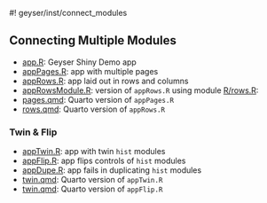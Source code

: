 #! geyser/inst/connect_modules

## Connecting Multiple Modules

- [app.R](https://github.com/byandell/geyser/tree/main/inst/connect_modules/app.R):
Geyser Shiny Demo app
- [appPages.R](https://github.com/byandell/geyser/tree/main/inst/connect_modules/appPages.R):
app with multiple pages
- [appRows.R](https://github.com/byandell/geyser/tree/main/inst/connect_modules/appRows.R):
app laid out in rows and columns
- [appRowsModule.R](https://github.com/byandell/geyser/tree/main/inst/connect_modules/appRowsModule.R):
version of `appRows.R` using module
[R/rows.R](https://github.com/byandell/geyser/tree/main/R/rows.R):
- [pages.qmd](https://github.com/byandell/geyser/tree/main/inst/connect_modules/pages.qmd): Quarto version of `appPages.R`
- [rows.qmd](https://github.com/byandell/geyser/tree/main/inst/connect_modules/rows.qmd): Quarto version of `appRows.R`

### Twin & Flip

- [appTwin.R](https://github.com/byandell/geyser/tree/main/inst/connect_modules/appTwin.R):
app with twin `hist` modules
- [appFlip.R](https://github.com/byandell/geyser/tree/main/inst/connect_modules/appFlip.R):
app flips controls of `hist` modules
- [appDupe.R](https://github.com/byandell/geyser/tree/main/inst/connect_modules/appDupe.R):
app fails in duplicating `hist` modules
- [twin.qmd](https://github.com/byandell/geyser/tree/main/inst/connect_modules/twin.qmd):
Quarto version of `appTwin.R`
- [twin.qmd](https://github.com/byandell/geyser/tree/main/inst/connect_modules/flip.qmd):
Quarto version of `appFlip.R`
